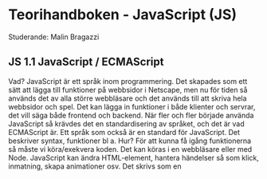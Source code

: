 # Teorihandboken - JavaScript (JS)
Studerande: Malin Bragazzi
## JS 1.1 JavaScript / ECMAScript
Vad?
JavaScript är ett språk inom programmering. Det skapades som ett sätt att lägga till funktioner på webbsidor i Netscape, men nu för tiden så används det av alla större webbläsare och det används till att skriva hela webbsidor och spel. Det kan lägga in funktioner i både klienter och servrar, det vill säga både frontend och backend.
När fler och fler började använda JavaScript så krävdes det en standardisering av språket, och det är vad ECMAScript är. Ett språk som också är en standard för JavaScript. Det beskriver syntax, funktioner bl a.
Hur?
För att kunna få igång funktionerna så måste vi köra/exekvera koden. Det kan köras i en webbläsare eller med Node. 
JavaScript kan ändra HTML-element, hantera händelser så som klick, inmatning, skapa animationer osv. Det skrivs som en <script>-tag. Man kan skriva sin JavaScript direkt i HTML-dokumentet men det är god kutym att ha det i en separat JavaScript-fil som man länkar till. Det gör att sidan laddas fortare, bland annat.
Koden läses uppifrån och ner, så det spelar absolut roll vilken ordning man skriver koden i.
Varför?
JavaScript är relativt lätt och bra för nybörjare att använda, samtidigt som det är ett flexibelt språk. Det är bra för att göra dynamiska webbsidor som anpassas efter t ex bilder och användar-input. Det går även att använda JavaScript för mobilappar (med hjälp av ramverk), samt för IoT-enheter. JavaScript har dessutom stöd för många tredjepartsbibliotek och ramverk.

## JS 1.2 JavaScript-ramverk och -bibliotek
Vad? Hur?
Både ramverk och bibliotek är verktyg som används för att underlätta utvecklingen av applikationer och program. De erbjuder färdiga lösningar, strukturer och komponenter för språket i fråga.
React är ett ramverk som används inom JavaScript. Det är ett gränssnitt som använder sig av komponenter som delas upp och kan återanvändas på olika ställen i projektet. React tillhandahåller också en så kallad virtual DOM så att man kan hantera webbsidan och ändra vid behov.
Angular är också ett ramverk för JavaScript. Det har utvecklats av Google. Det är också en strukturerad modell att bygga i, också komponentbaserad, och erbjuder funktioner som routing, formulärhantering osv.
Vue.js är också ett ramverk, det har likheter med både React och Angular men är mer lättanvänt och lättviktigt.
Ett populärt bibliotek för JavaScript är jQuery. Det gör det lätt att manipulera DOM och hantera händelser så som klick och inmatning. Det erbjuder också metoder för att bl a genomföra animationer.
Axios är ett HTTP-bibliotek men används för att göra HTTP-förfrågningar från JavaScript-applikationer. Det har ett enkelt gränssnitt för att skicka och ta emot data från server och stöjder funktioner som autentisering, hantering av fel samt asynkrona förfrågningar.
Varför?
Det underlättar arbetets gång och strukturerar upp projekt så de blir lättöverskådliga när man lärt sig använda ett ramverk eller bibliotek. Nackdelen är att det kan vara svårt att lära sig och i början resultera i att enklare projekt blir komplicerade. Det är som alltid bäst att välja arbetssätt baserat på projektet i fråga.

## JS 1.3 Promises
Vad?
Det är en inbyggd mekanism i JavaScript som hanterar asynkrona operation. En asynkron operation är en funktion som inte behöver slutföras innan nästa rad på koden läses in, utan den ligger asynkront i bakgrunden och gör en ”callback” vid ex en inmatning. 
Promises är en del av JavaScript och finns inbyggt i moderna webbläsare och Node.
Hur?
En promise kan vara pending, och det är den när den skapas. Resultatet är alltså inte klart ännu.
Den kan vara fulfilled och det blir den när operationen är lyckad och slutförd. Då kan man köra vidare kod som inväntat ett svar.
En promise kan också vara rejected och det är om den blir avvisad, och då bör ett felmeddelande genereras.
Varför?
En promise är ett mer strukturerat sätt att hantera asynkrona operationer och det gör de lättare att hantera än vanliga callbacks. Det är lättare att följa koden och det underlättar om det är flera operationer som behöver vara asynkrona samtidigt. Man kan dessutom skapa en kedja av asynkrona operationer med hjälp av then-metoden.
Då promise använder catch-metoden så blir det lättare att hantera fel.

## JS 1.4 OOP i JavaScript
Vad?
OOP står för objektorienterad programmering, och det fokuserar på att organisera koden i form av objekt. OOP används för att beskriva data och funktionalitet som är relaterade. Man delar upp koden i mindre enheter som blir mer hanterbara.
Hur?
Genom objekt i koden så har vi kapslat in funktionalitet och data, och på så sätt gör det lättare att komma åt den funktionalitet vi behöver.
Man använder sig av inkapsling, abstraktion, arv och polymorfism.
Inkapsling för att ha data och funktioner kopplade till en entitet. Abstraktion för att fokusera på dom viktigaste egenskaperna och beteendena.
I arv så bygger man klasser baserat på andra klasser och behöver inte upprepa kod som ska finnas i flera olika. Med polymorfism så menar man en enhetlig behandling av klasser i en hierarki. Alltså samma metoder för objekt i olika klasser.
Varför?
För att man vill undvika att data och funktioner ligger utspridda. Man vill gruppera dessa och ha en struktur på arbetet. Det går dessutom att återanvända kod på ett enklare sätt utan att repetera den om den ligger i objekt.

## JS 1.5 DOM-manipulation
Vad?
DOM står för document object model. DOM-manipulation är sättet att ändra och manipulera ett HTML-dokument dynamisk med hjälp av JavaScript. När du laddar en webbsida så skapar din browser en DOM av sidan. Varje element, attribut och nod på sidan är ett objekt i DOM. 
Det är alltså ett gränssnitt för webbdokument.
Hur?
När man manipulerar DOM men hjälp av JavaScript så ändrar man innehåll, utseende och beteende i realtid. Det är så man skapar dynamiska och interaktiva webbsidor som reagerar på t ex bilder, och inmatning.
JavaScript pratar alltså med webbläsaren och vi kan ändra HTML-element och -attribut. Vi kan även lägga till eller ta bort existerande element och attribut. Det är dessutom möjligt att ändra CSS-styling på sidan och skapa events. 
Man hämtar en referens till det element som ska manipuleras. Till det finns metoder som getElementById, getElementByClassName, querySelector osv. Sedan ändrar man det som ska ändras. Och efter det kan man binda en händelsehanterare till elementet, t ex klick, laddning av sidan, hover eller inmatning från tangentbordet.

Varför?
Man kan skapa webbsidor som anpassar sig efter användarens beteende och det skapar en rikare användarupplevelse.

## JS 1.6 HTTP-requests
Vad? Hur?
HTTP-requests är en viktig del av kommunikationen mellan klient och server. En klient är t ex en webbläsare eller en applikation, och med server så menar jag en webbserver. HTTP står för hypertext transfer protocol och är ett protokoll som används för att överföra data på internet.
När webbläsaren skickar en HTTP-förfrågan till servern så vill den ha ett svar tillbaka. Det finns olika förfrågningar för olika ändamål. 
GET används för att hämta data, som till exempel en webbsida, bilder, filer.
POST används för att skicka data för att till exempel spara inmatad information. Det används när du skickar in ett formulär på en sida.
PUT används för att ändra, alltså ersätta data på servern.
PATCH som vill ändra specifika delar istället för att ersätta allt det gamla, som PUT gör.
DELETE används för att radera data.
En förfrågan innehåller även en URL till den begärda resursen på servern. Headers, som innehåller metainfo, accepterade språk och autentiseringsuppgifter, och body som innehåller annan eventuell data.
Servern i sin tur bearbetar förfrågan och skickar ett HTTP-respons till klienten. Detta innehåller bl a en statuskod på 3 siffor såsom 200 (lyckad förfrågan), 404 (not found) och 500 (interal sever error).
Varför?
Det är för att interagera med webbtjänster. Det gör det möjligt att skicka information och få svar tillbaka.

## JS 1.7 Lexical scope
Hur? Vad?
Lexical scope är en princip som avgör hur variabler är tillgängliga inom ett projekt. Det defineras av den hierariska strukturen, så variabler och funktioner är tillgängliga inom samma block som de definerats i, eller om de definerats i blocket utanför (om det är ovanför blocket ifråga) eller i globala omfattningen (också om det är ovanför blocket i fråga). Alltså bara om scopet är överordnat.
Så något som deklarerats utanför och nedanför blocket går inte att kalla på. Det är utanför ”the lexical scope”.
The lexical scope är alltså den delen av koden där en variabel eller funktion är aktiv och går att kalla på.

Varför?
Det underlättar funktionell programmering och modulär kodstruktur där olika delar av koden inte påverkar varandra. Det underlättar vid ändringar att det slipper bli för riskabelt för hela projektet.
Koden blir mer förutsägbar vid hantering av variabler och funktioner. Det gör koden lättare att förstå, det undviker namnkrockar samtidigt som modulär kod kan återanvänds om de importeras på rätt sätt.
Ett par nackdelar kan vara svårigheter att felsöka om det är många nivåer av inbäddade funktioner. Och när det är många nivåer av scope så kan det bli en fördröjning i prestandan eftersom programmet måste gå igenom scope chain vid varje åtkomst. Det är dock vanligtvis en mycket liten fördröjning.

## JS 1.8 Event handling
Vad?
Event handling är hur vi får JavaScript att reagera på saker som händer i webbläsaren. Det handlar om att lyssna på händelser så som till exempel en klick med musen, inmatning via tangentbord, muspekarens rörelse, laddning av webbsidan, eller om man hovrar med musen över ett föremål på webbsidan.
Hur?
Det finns olika sätt att hantera en händelse i JavaScript. Till exempel har vi Inline-eventhanering. <button onclick="handleClick()">Klicka här</button> När nu användaren klickar på knappen så körs funktionen handleClick. 
Det finns även metodreferens, där anger man eventhandlers genom att sätta ut dom på olika ställen i koden. Du hämtar elementet i fråga och lägger till t ex metoden addEventlistner. Då ser det it såhär: document.getElementById("myButton").addEventListener("click", handleClick) 
Det finns även anonyma funktioner, dom kallar man bara function() utan att de har ett namn.
När händelsen inträffar så kan man göra olika events, så som att manipulera DOM-element, uppdatera data på sidan, men du kan också stoppa händelsen genom att använda funtionen preventDefault.
Varför?
Det skapar en interaktiv webbsida som kan reagera på användarens aktioner i realtid.
Om man har för många event handlers på sin sida så kan det dock skapas flaskhalsar och det påverkar prestandan.

## JS 1.9 Prototype inheritance
Beskriv rubriken här

## JS 1.10 Higher-order functions
Beskriv rubriken här

## JS 1.11 Single-thread programming
Beskriv rubriken här

## JS 1.12 OAuth från frontend
Beskriv rubriken här

## JS 1.13 Websockets
Beskriv rubriken här

